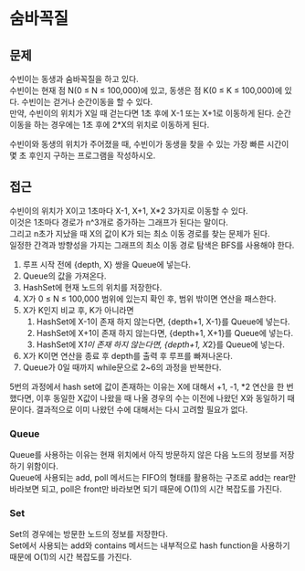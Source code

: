 # 숨바꼭질

## 문제

수빈이는 동생과 숨바꼭질을 하고 있다.<br>
수빈이는 현재 점 N(0 ≤ N ≤ 100,000)에 있고, 동생은 점 K(0 ≤ K ≤ 100,000)에 있다. 수빈이는 걷거나 순간이동을 할 수 있다. <br>
만약, 수빈이의 위치가 X일 때 걷는다면 1초 후에 X-1 또는 X+1로 이동하게 된다. 순간이동을 하는 경우에는 1초 후에 2*X의 위치로 이동하게 된다.

수빈이와 동생의 위치가 주어졌을 때, 수빈이가 동생을 찾을 수 있는 가장 빠른 시간이 몇 초 후인지 구하는 프로그램을 작성하시오.

## 접근

수빈이의 위치가 X이고 1초마다 X-1, X+1, X*2 3가지로 이동할 수 있다.<br>
이것은 1초마다 경로가 n^3개로 증가하는 그래프가 된다는 말이다.<br>
그리고 n초가 지났을 때 X의 값이 K가 되는 최소 이동 경로를 찾는 문제가 된다.<br>
일정한 간격과 방향성을 가지는 그래프의 최소 이동 경로 탐색은 BFS를 사용해야 한다.<br>

1. 루프 시작 전에 {depth, X} 쌍을 Queue에 넣는다.
2. Queue의 값을 가져온다.
3. HashSet에 현재 노드의 위치를 저장한다.
4. X가 0 ≤ N ≤ 100,000 범위에 있는지 확인 후, 범위 밖이면 연산을 패스한다.
5. X가 K인지 비교 후, K가 아니라면
   1. HashSet에 X-1이 존재 하지 않는다면, {depth+1, X-1}를 Queue에 넣는다.
   2. HashSet에 X+1이 존재 하지 않는다면, {depth+1, X+1}를 Queue에 넣는다.
   3. HashSet에 X*1이 존재 하지 않는다면, {depth+1, X*2}를 Queue에 넣는다.
6. X가 K이면 연산을 종료 후 depth를 출력 후 루프를 빠져나온다.
7. Queue가 0일 때까지 while문으로 2~6의 과정을 반복한다.

5번의 과정에서 hash set에 값이 존재하는 이유는 X에 대해서 +1, -1, *2 연산을 한 번 했다면, 이후 동일한 X값이 나왔을 때 나올 경우의 수는 이전에 나왔던 X와 동일하기 때문이다.
결과적으로 이미 나왔던 수에 대해서는 다시 고려할 필요가 없다.

### Queue

Queue를 사용하는 이유는 현재 위치에서 아직 방문하지 않은 다음 노드의 정보를 저장하기 위함이다.<br>
Queue에 사용되는 add, poll 메서드는 FIFO의 형태를 활용하는 구조로 add는 rear만 바라보면 되고, poll은 front만 바라보면 되기 때문에 O(1)의 시간 복잡도를 가진다.

### Set

Set의 경우에는 방문한 노드의 정보를 저장한다.<br>
Set에서 사용되는 add와 contains 메서드는 내부적으로 hash function을 사용하기 때문에 O(1)의 시간 복잡도를 가진다. 


